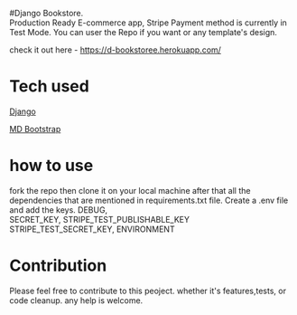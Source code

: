#Django Bookstore. <br>
Production Ready E-commerce app, Stripe Payment method is currently in Test Mode. You can user the Repo if you want or any template's design.

check it out here - https://d-bookstoree.herokuapp.com/

# Tech used
[Django](https://github.com/django)

[MD Bootstrap](https://github.com/bootsrtap)



# how to use
fork the repo then clone it on your local machine after that all the dependencies that are mentioned in requirements.txt file.
Create a .env file and add the keys.
DEBUG,<br/>
SECRET_KEY,
STRIPE_TEST_PUBLISHABLE_KEY
STRIPE_TEST_SECRET_KEY,
ENVIRONMENT

# Contribution
Please feel free to contribute to this peoject.
whether it's features,tests, or code cleanup.
any help is welcome.
